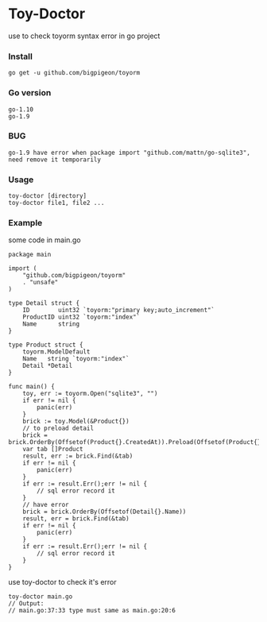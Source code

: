 # Toy-Doctor

use to check toyorm syntax error in go project

### Install

    go get -u github.com/bigpigeon/toyorm

### Go version

    go-1.10
    go-1.9
    
### BUG
    go-1.9 have error when package import "github.com/mattn/go-sqlite3", need remove it temporarily

### Usage

    toy-doctor [directory]
    toy-doctor file1, file2 ...

### Example

some code in main.go
```golang
package main

import (
	"github.com/bigpigeon/toyorm"
	. "unsafe"
)

type Detail struct {
	ID        uint32 `toyorm:"primary key;auto_increment"`
	ProductID uint32 `toyorm:"index"`
	Name      string
}

type Product struct {
	toyorm.ModelDefault
	Name   string `toyorm:"index"`
	Detail *Detail
}

func main() {
	toy, err := toyorm.Open("sqlite3", "")
	if err != nil {
		panic(err)
	}
	brick := toy.Model(&Product{})
	// to preload detail
	brick = brick.OrderBy(Offsetof(Product{}.CreatedAt)).Preload(Offsetof(Product{}.Detail)).Enter()
	var tab []Product
	result, err := brick.Find(&tab)
	if err != nil {
		panic(err)
	}
	if err := result.Err();err != nil {
		// sql error record it
	}
	// have error
	brick = brick.OrderBy(Offsetof(Detail{}.Name))
	result, err = brick.Find(&tab)
	if err != nil {
		panic(err)
	}
	if err := result.Err();err != nil {
		// sql error record it
	}
}
```

use toy-doctor to check it's error

    toy-doctor main.go
	// Output:
	// main.go:37:33 type must same as main.go:20:6
